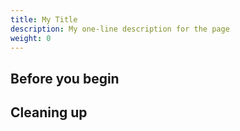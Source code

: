 ```yaml
---
title: My Title
description: My one-line description for the page 
weight: 0
---
```


## Before you begin

## Cleaning up
